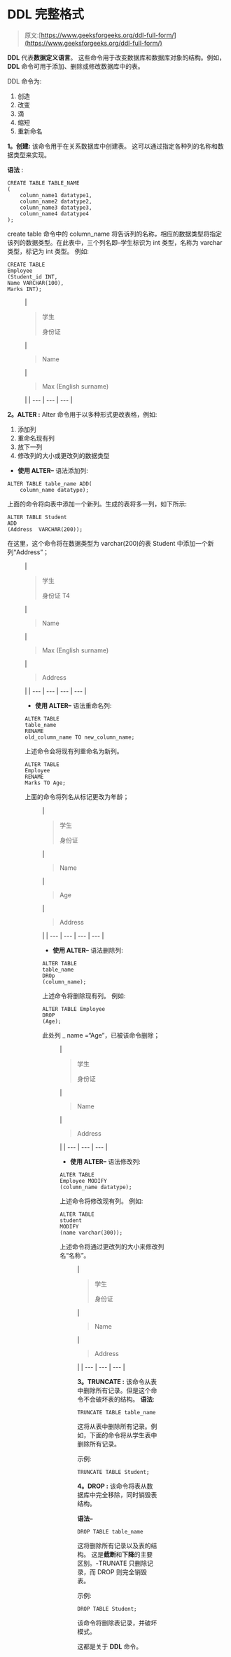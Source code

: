 # DDL 完整格式

> 原文:[https://www.geeksforgeeks.org/ddl-full-form/](https://www.geeksforgeeks.org/ddl-full-form/)

**DDL** 代表**数据定义语言**。
这些命令用于改变数据库和数据库对象的结构。例如， **DDL** 命令可用于添加、删除或修改数据库中的表。

DDL 命令为:

1.  创造
2.  改变
3.  滴
4.  缩短
5.  重新命名

**1。创建:**
该命令用于在关系数据库中创建表。
这可以通过指定各种列的名称和数据类型来实现。

**语法** :

```
CREATE TABLE TABLE_NAME
(
    column_name1 datatype1,
    column_name2 datatype2,
    column_name3 datatype3,
    column_name4 datatype4
);
```

create table 命令中的 column_name 将告诉列的名称，相应的数据类型将指定该列的数据类型。在此表中，三个列名即–学生标识为 int 类型，名称为 varchar 类型，标记为 int 类型。
例如:

```
CREATE TABLE 
Employee
(Student_id INT, 
Name VARCHAR(100), 
Marks INT); 
```

<figure class="table">

| 

> 学生
> 
> 身份证

 | 

> Name

 | 

> Max (English surname)

 |
| --- | --- | --- |

</figure>

**2。ALTER :**
Alter 命令用于以多种形式更改表格，例如:

1.  添加列
2.  重命名现有列
3.  放下一列
4.  修改列的大小或更改列的数据类型

*   **使用 ALTER–**
    语法添加列:

```
ALTER TABLE table_name ADD(
    column_name datatype); 
```

上面的命令将向表中添加一个新列。生成的表将多一列，如下所示:

```
ALTER TABLE Student 
ADD
(Address  VARCHAR(200)); 
```

在这里，这个命令将在数据类型为 varchar(200)的表 Student 中添加一个新列“Address”；

<figure class="table">

| 

> 学生
> 
> 身份证
> T4

 | 

> Name

 | 

> Max (English surname)

 | 

> Address

 |
| --- | --- | --- | --- |

*   **使用 ALTER–**
    语法重命名列:

```
ALTER TABLE 
table_name 
RENAME 
old_column_name TO new_column_name; 
```

上述命令会将现有列重命名为新列。

```
ALTER TABLE 
Employee 
RENAME 
Marks TO Age; 
```

上面的命令将列名从标记更改为年龄；

<figure class="table">

| 

> 学生
> 
> 身份证

 | 

> Name

 | 

> Age

 | 

> Address

 |
| --- | --- | --- | --- |

*   **使用 ALTER–**
    语法删除列:

```
ALTER TABLE
table_name
DROp
(column_name); 
```

上述命令将删除现有列。
例如:

```
ALTER TABLE Employee 
DROP
(Age);  
```

此处列 _ name =“Age”，已被该命令删除；

<figure class="table">

| 

> 学生
> 
> 身份证

 | 

> Name

 | 

> Address

 |
| --- | --- | --- |

*   **使用 ALTER–**
    语法修改列:

```
ALTER TABLE
Employee MODIFY
(column_name datatype); 
```

上述命令将修改现有列。
例如:

```
ALTER TABLE 
student 
MODIFY
(name varchar(300)); 
```

上述命令将通过更改列的大小来修改列名“名称”。

<figure class="table">

| 

> 学生
> 
> 身份证

 | 

> Name

 | 

> Address

 |
| --- | --- | --- |

**3。TRUNCATE :**
该命令从表中删除所有记录。但是这个命令不会破坏表的结构。
**语法**:

```
TRUNCATE TABLE table_name
```

这将从表中删除所有记录。例如，下面的命令将从学生表中删除所有记录。

示例:

```
TRUNCATE TABLE Student; 
```

**4。DROP :**
该命令将表从数据库中完全移除，同时销毁表结构。

**语法–**

```
DROP TABLE table_name
```

这将删除所有记录以及表的结构。
这是**截断**和**下降**的主要区别。-TRUNATE 只删除记录，而 DROP 则完全销毁表。

示例:

```
DROP TABLE Student; 
```

该命令将删除表记录，并破坏模式。

这都是关于 **DDL** 命令。

</figure>

</figure>

</figure>

</figure>